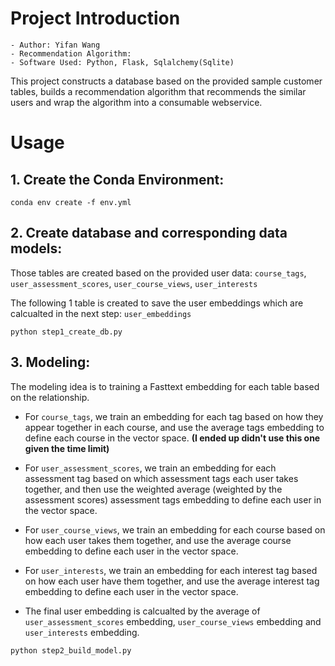 # Project Introduction

    - Author: Yifan Wang
    - Recommendation Algorithm: 
    - Software Used: Python, Flask, Sqlalchemy(Sqlite)

This project constructs a database based on the provided sample customer tables,  builds a recommendation algorithm that recommends the similar users and wrap the algorithm into a consumable webservice.



# Usage

## 1. Create the Conda Environment:
```
conda env create -f env.yml
```

## 2. Create database and corresponding data models:

Those tables are created based on the provided user data: `course_tags`, `user_assessment_scores`, `user_course_views`, `user_interests`

The following 1 table is created to save the user embeddings which are calcualted in the next step: `user_embeddings`

```
python step1_create_db.py
```

## 3. Modeling:

The modeling idea is to training a Fasttext embedding for each table based on the relationship.

- For `course_tags`, we train an embedding for each tag based on how they appear together in each course, and use the average tags embedding to define each course in the vector space. **(I ended up didn't use this one given the time limit)**

- For `user_assessment_scores`, we train an embedding for each assessment tag based on which assessment tags each user takes together, and then use the weighted average (weighted by the assessment scores) assessment tags embedding to define each user in the vector space.

- For `user_course_views`, we train an embedding for each course based on how each user takes them together, and use the average course embedding to define each user in the vector space.

- For `user_interests`, we train an embedding for each interest tag based on how each user have them together, and use the average interest tag embedding to define each user in the vector space.

- The final user embedding is calcualted by the average of `user_assessment_scores` embedding, `user_course_views` embedding and `user_interests` embedding.

```
python step2_build_model.py
```
